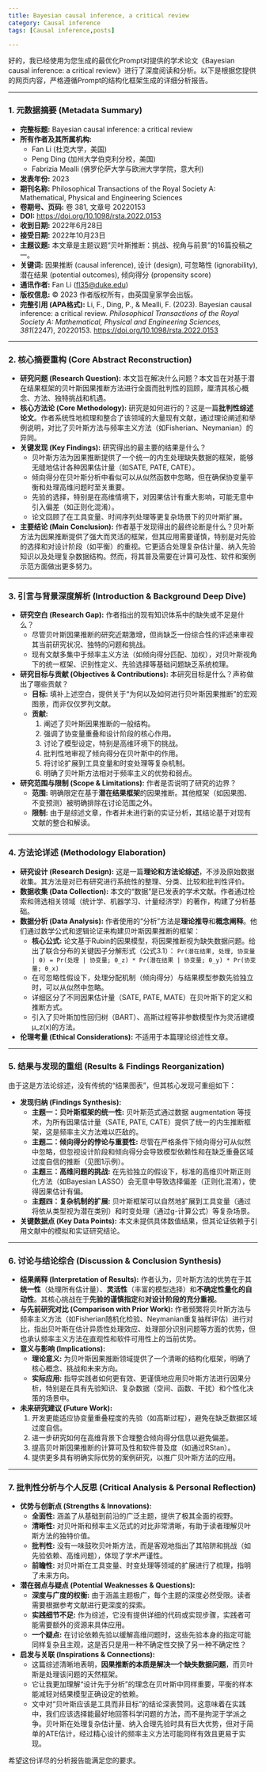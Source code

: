 ```yaml
---
title: Bayesian causal inference, a critical review
category: Causal inference
tags: [Causal inference,posts]

---
```

好的，我已经使用为您生成的最优化Prompt对提供的学术论文《Bayesian causal inference: a critical review》进行了深度阅读和分析。以下是根据您提供的网页内容，严格遵循Prompt的结构化框架生成的详细分析报告。

---

### **1. 元数据摘要 (Metadata Summary)**

*   **完整标题:** Bayesian causal inference: a critical review
*   **所有作者及其所属机构:**
    *   Fan Li (杜克大学，美国)
    *   Peng Ding (加州大学伯克利分校，美国)
    *   Fabrizia Mealli (佛罗伦萨大学与欧洲大学学院，意大利)
*   **发表年份:** 2023
*   **期刊名称:** Philosophical Transactions of the Royal Society A: Mathematical, Physical and Engineering Sciences
*   **卷期号、页码:** 卷 381, 文章号 20220153
*   **DOI:** https://doi.org/10.1098/rsta.2022.0153
*   **收到日期:** 2022年6月28日
*   **接受日期:** 2022年10月23日
*   **主题议题:** 本文章是主题议题“贝叶斯推断：挑战、视角与前景”的16篇投稿之一。
*   **关键词:** 因果推断 (causal inference), 设计 (design), 可忽略性 (ignorability), 潜在结果 (potential outcomes), 倾向得分 (propensity score)
*   **通讯作者:** Fan Li (fl35@duke.edu)
*   **版权信息:** © 2023 作者版权所有，由英国皇家学会出版。
*   **完整引用 (APA格式):**
    Li, F., Ding, P., & Mealli, F. (2023). Bayesian causal inference: a critical review. *Philosophical Transactions of the Royal Society A: Mathematical, Physical and Engineering Sciences, 381*(2247), 20220153. https://doi.org/10.1098/rsta.2022.0153

---

### **2. 核心摘要重构 (Core Abstract Reconstruction)**

*   **研究问题 (Research Question):** 本文旨在解决什么问题？本文旨在对基于潜在结果框架的贝叶斯因果推断方法进行全面而批判性的回顾，厘清其核心概念、方法、独特挑战和机遇。
*   **核心方法论 (Core Methodology):** 研究是如何进行的？这是一篇**批判性综述论文**。作者系统性地梳理和整合了该领域的大量现有文献，通过理论阐述和举例说明，对比了贝叶斯方法与频率主义方法（如Fisherian、Neymanian）的异同。
*   **关键发现 (Key Findings):** 研究得出的最主要的结果是什么？
    *   贝叶斯方法为因果推断提供了一个统一的内生处理缺失数据的框架，能够无缝地估计各种因果估计量（如SATE, PATE, CATE）。
    *   倾向得分在贝叶斯分析中看似可以从似然函数中忽略，但在确保协变量平衡和处理高维问题时至关重要。
    *   先验的选择，特别是在高维情境下，对因果估计有重大影响，可能无意中引入偏差（如正则化混淆）。
    *   论文回顾了在工具变量、时间序列处理等更复杂场景下的贝叶斯扩展。
*   **主要结论 (Main Conclusion):** 作者基于发现得出的最终论断是什么？贝叶斯方法为因果推断提供了强大而灵活的框架，但其应用需要谨慎，特别是对先验的选择和对设计阶段（如平衡）的重视。它更适合处理复杂估计量、纳入先验知识以及处理复杂数据结构。然而，将其普及需要在计算可及性、软件和案例示范方面做出更多努力。

---

### **3. 引言与背景深度解析 (Introduction & Background Deep Dive)**

*   **研究空白 (Research Gap):** 作者指出的现有知识体系中的缺失或不足是什么？
    *   尽管贝叶斯因果推断的研究近期激增，但尚缺乏一份综合性的评述来审视其当前研究状况、独特的问题和挑战。
    *   现有文献多集中于频率主义方法（如倾向得分匹配、加权），对贝叶斯视角下的统一框架、识别性定义、先验选择等基础问题缺乏系统梳理。
*   **研究目标与贡献 (Objectives & Contributions):** 本研究目标是什么？声称做出了哪些贡献？
    *   **目标:** 填补上述空白，提供关于“为何以及如何进行贝叶斯因果推断”的宏观图景，而非仅仅罗列文献。
    *   **贡献:**
        1.  阐述了贝叶斯因果推断的一般结构。
        2.  强调了协变量重叠和设计阶段的核心作用。
        3.  讨论了模型设定，特别是高维环境下的挑战。
        4.  批判性地审视了倾向得分在贝叶斯中的作用。
        5.  将讨论扩展到工具变量和时变处理等复杂机制。
        6.  明确了贝叶斯方法相对于频率主义的优势和弱点。
*   **研究范围与限制 (Scope & Limitations):** 作者是否说明了研究的边界？
    *   **范围:** 明确限定在基于**潜在结果框架**的因果推断。其他框架（如因果图、不变预测）被明确排除在讨论范围之外。
    *   **限制:** 由于是综述文章，作者并未进行新的实证分析，其结论基于对现有文献的整合和解读。

---

### **4. 方法论详述 (Methodology Elaboration)**

*   **研究设计 (Research Design):** 这是一篇**理论和方法论综述**，不涉及原始数据收集。其方法是对已有研究进行系统性的整理、分类、比较和批判性评价。
*   **数据收集 (Data Collection):** 本文的“数据”是已发表的学术文献。作者通过检索和筛选相关领域（统计学、机器学习、计量经济学）的著作，构建了分析基础。
*   **数据分析 (Data Analysis):** 作者使用的“分析”方法是**理论推导**和**概念阐释**。他们通过数学公式和逻辑论证来构建贝叶斯因果推断的框架：
    *   **核心公式:** 论文基于Rubin的因果模型，将因果推断视为缺失数据问题。给出了联合分布的关键因子分解形式（公式3.1）：
        `Pr(潜在结果, 处理, 协变量 | θ) = Pr(处理 | 协变量; θ_z) * Pr(潜在结果 | 协变量; θ_y) * Pr(协变量; θ_x)`
    *   在可忽略性假设下，处理分配机制（倾向得分）与结果模型参数先验独立时，可以从似然中忽略。
    *   详细区分了不同因果估计量（SATE, PATE, MATE）在贝叶斯下的定义和推断方式。
    *   引入了贝叶斯加性回归树（BART）、高斯过程等非参数模型作为灵活建模μ_z(x)的方法。
*   **伦理考量 (Ethical Considerations):** 不适用于本篇理论综述性文章。

---

### **5. 结果与发现的重组 (Results & Findings Reorganization)**

由于这是方法论综述，没有传统的“结果图表”，但其核心发现可重组如下：

*   **发现归纳 (Findings Synthesis):**
    *   **主题一：贝叶斯框架的统一性:** 贝叶斯范式通过数据 augmentation 等技术，为所有因果估计量（SATE, PATE, CATE）提供了统一的内生推断框架，这是频率主义方法难以匹敌的。
    *   **主题二：倾向得分的悖论与重要性:** 尽管在严格条件下倾向得分可从似然中忽略，但忽视设计阶段和倾向得分会导致模型依赖性和在缺乏重叠区域过度自信的推断（见图1示例）。
    *   **主题三：高维问题的挑战:** 在先验独立的假设下，标准的高维贝叶斯正则化方法（如Bayesian LASSO）会无意中导致选择偏差（正则化混淆），使得因果估计有偏。
    *   **主题四：复杂机制的扩展:** 贝叶斯框架可以自然地扩展到工具变量（通过将依从类型视为潜在类别）和时变处理（通过g-计算公式）等复杂场景。
*   **关键数据点 (Key Data Points):** 本文未提供具体数值结果，但其论证依赖于引用文献中的模拟和实证研究结论。

---

### **6. 讨论与结论综合 (Discussion & Conclusion Synthesis)**

*   **结果阐释 (Interpretation of Results):** 作者认为，贝叶斯方法的优势在于其**统一性**（处理所有估计量）、**灵活性**（丰富的模型选择）和**不确定性量化的自动性**。其核心挑战在于**先验的谨慎指定**和**对设计阶段的充分重视**。
*   **与先前研究对比 (Comparison with Prior Work):** 作者频繁将贝叶斯方法与频率主义方法（如Fisherian随机化检验、Neymanian重复抽样评估）进行对比，指出贝叶斯在估计异质性处理效应、处理部分识别问题等方面的优势，但也承认频率主义方法在直观性和软件可用性上的当前优势。
*   **意义与影响 (Implications):**
    *   **理论意义:** 为贝叶斯因果推断领域提供了一个清晰的结构化框架，明确了核心概念、挑战和未来方向。
    *   **实际应用:** 指导实践者如何更有效、更谨慎地应用贝叶斯方法进行因果分析，特别是在具有先验知识、复杂数据（空间、函数、干扰）和个性化决策的场景中。
*   **未来研究建议 (Future Work):**
    1.  开发更能适应协变量重叠程度的先验（如高斯过程），避免在缺乏数据区域过度自信。
    2.  进一步研究如何在高维背景下合理整合倾向得分信息以避免偏差。
    3.  提高贝叶斯因果推断的计算可及性和软件普及度（如通过RStan）。
    4.  提供更多具有明确实际优势的案例研究，以推广贝叶斯方法的应用。

---

### **7. 批判性分析与个人反思 (Critical Analysis & Personal Reflection)**

*   **优势与创新点 (Strengths & Innovations):**
    *   **全面性:** 涵盖了从基础到前沿的广泛主题，提供了极其全面的视野。
    *   **清晰性:** 对贝叶斯和频率主义范式的对比非常清晰，有助于读者理解贝叶斯方法的独特价值。
    *   **批判性:** 没有一味鼓吹贝叶斯方法，而是客观地指出了其陷阱和挑战（如先验依赖、高维问题），体现了学术严谨性。
    *   **前瞻性:** 对贝叶斯在工具变量、时变处理等领域的扩展进行了梳理，指明了未来方向。
*   **潜在弱点与疑点 (Potential Weaknesses & Questions):**
    *   **深度与广度的权衡:** 由于涵盖主题极广，每个主题的深度必然受限。读者需要根据参考文献进行更深度的探索。
    *   **实践细节不足:** 作为综述，它没有提供详细的代码或实现步骤，实践者可能需要额外的资源来具体应用。
    *   **一个疑点:** 在讨论依赖先验以缓解高维问题时，这些先验本身的指定可能同样复杂且主观，这是否只是用一种不确定性交换了另一种不确定性？
*   **启发与关联 (Inspirations & Connections):**
    *   这篇综述清晰地表明，**因果推断的本质是解决一个缺失数据问题**，而贝叶斯是处理该问题的天然框架。
    *   它让我更加理解“设计先于分析”的理念在贝叶斯中同样重要，平衡的样本能减轻对结果模型正确设定的依赖。
    *   文中对“贝叶斯应该是工具而非目标”的结论深表赞同。这意味着在实践中，我们应该选择能最好地回答科学问题的方法，而不是拘泥于学派之争。贝叶斯在处理复杂估计量、纳入合理先验时具有巨大优势，但对于简单的ATE估计，经过精心设计的频率主义方法可能同样有效且更易于实现。

希望这份详尽的分析报告能满足您的要求。